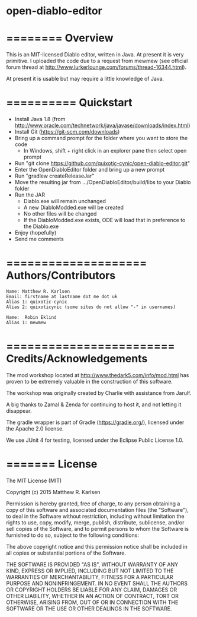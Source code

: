 # open-diablo-editor

========
Overview
========

This is an MIT-licensed Diablo editor, written in Java. At present it is very primitive. I uploaded the code due to a request from mewmew (see official forum thread at http://www.lurkerlounge.com/forums/thread-16344.html).

At present it is usable but may require a little knowledge of Java.

==========
Quickstart
==========

- Install Java 1.8 (from http://www.oracle.com/technetwork/java/javase/downloads/index.html)
- Install Git (https://git-scm.com/downloads)
- Bring up a command prompt for the folder where you want to store the code
    - In Windows, shift + right click in an explorer pane then select open prompt
- Run "git clone https://github.com/quixotic-cynic/open-diablo-editor.git"
- Enter the OpenDiabloEditor folder and bring up a new prompt
- Run "gradlew createReleaseJar"
- Move the resulting jar from .../OpenDiabloEditor/build/libs to your Diablo folder
- Run the JAR
    - Diablo.exe will remain unchanged
    - A new DiabloModded.exe will be created
    - No other files will be changed
    - If the DiabloModded.exe exists, ODE will load that in preference to the Diablo.exe
- Enjoy (hopefully)
- Send me comments

====================
Authors/Contributors
====================

    Name: Matthew R. Karlsen
    Email: firstname at lastname dot me dot uk
    Alias 1: quixotic-cynic
    Alias 2: quixoticynic (some sites do not allow "-" in usernames)

    Name:  Robin Eklind
    Alias 1: mewmew 


========================
Credits/Acknowledgements
========================

The mod workshop located at http://www.thedark5.com/info/mod.html has proven to be extremely valuable in the construction of this software.

The workshop was originally created by Charlie with assistance from Jarulf.

A big thanks to Zamal & Zenda for continuing to host it, and not letting it disappear.

The gradle wrapper is part of Gradle (https://gradle.org/), licensed under the Apache 2.0 license.

We use JUnit 4 for testing, licensed under the Eclipse Public License 1.0.

=======
License
=======

The MIT License (MIT)

Copyright (c) 2015 Matthew R. Karlsen

Permission is hereby granted, free of charge, to any person obtaining a copy
of this software and associated documentation files (the "Software"), to deal
in the Software without restriction, including without limitation the rights
to use, copy, modify, merge, publish, distribute, sublicense, and/or sell
copies of the Software, and to permit persons to whom the Software is
furnished to do so, subject to the following conditions:

The above copyright notice and this permission notice shall be included in
all copies or substantial portions of the Software.

THE SOFTWARE IS PROVIDED "AS IS", WITHOUT WARRANTY OF ANY KIND, EXPRESS OR
IMPLIED, INCLUDING BUT NOT LIMITED TO THE WARRANTIES OF MERCHANTABILITY,
FITNESS FOR A PARTICULAR PURPOSE AND NONINFRINGEMENT. IN NO EVENT SHALL THE
AUTHORS OR COPYRIGHT HOLDERS BE LIABLE FOR ANY CLAIM, DAMAGES OR OTHER
LIABILITY, WHETHER IN AN ACTION OF CONTRACT, TORT OR OTHERWISE, ARISING FROM,
OUT OF OR IN CONNECTION WITH THE SOFTWARE OR THE USE OR OTHER DEALINGS IN
THE SOFTWARE.
